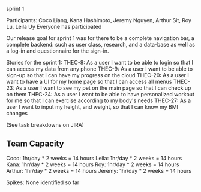 sprint 1

Participants: Coco Liang, Kana Hashimoto, Jeremy Nguyen, Arthur Sit, Roy Lu, Leila Uy
Everyone has participated

Our release goal for sprint 1 was for there to be a complete navigation bar, a
complete backend: such as user class, research, and a data-base as well as
a log-in and questionnaire for the sign-in.

Stories for the sprint 1:
THEC-8: As a user I want to be able to login so that I can access my data from any phone
THEC-9: As a user I want to be able to sign-up so that I can have my progress on the cloud
THEC-20: As a user I want to have a UI for my home page so that I can access all menus
THEC-23: As a user I want to see my pet on the main page so that I can check up on them
THEC-24: As a user I want to be able to have personalized workout for me so that I can exercise according to my body's needs
THEC-27: As a user I want to input my height, and weight, so that I can know my BMI changes

(See task breakdowns on JIRA)

Team Capacity
------------
Coco: 1hr/day * 2 weeks = 14 hours
Leila: 1hr/day * 2 weeks = 14 hours
Kana: 1hr/day * 2 weeks = 14 hours
Roy: 1hr/day * 2 weeks = 14 hours
Arthur: 1hr/day * 2 weeks = 14 hours
Jeremy: 1hr/day * 2 weeks = 14 hours

Spikes:
None identified so far

